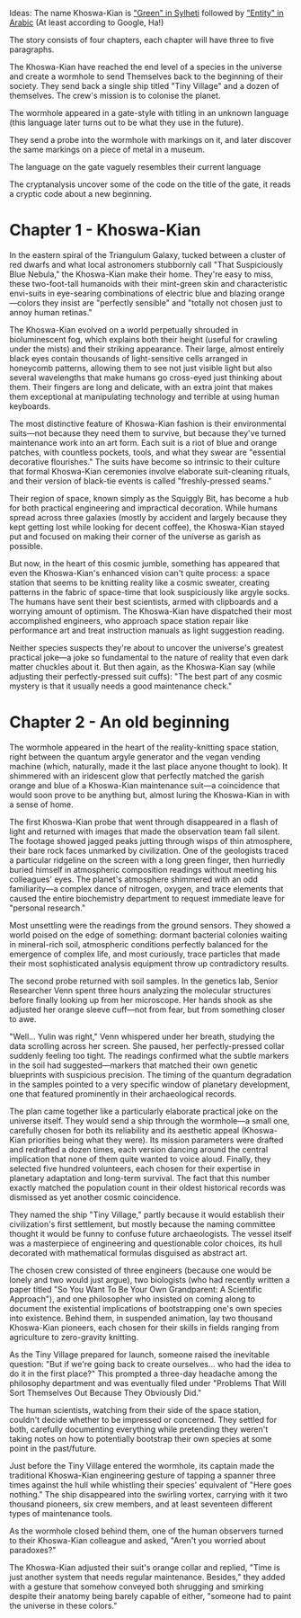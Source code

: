 Ideas:
The name Khoswa-Kian is ["Green" in Sylheti](https://en.wikiversity.org/wiki/Sylheti_language/Characteristics_of_Objects) followed by ["Entity" in Arabic](https://quranicnames.com/kian/) (At least according to Google, Ha!)

The story consists of four chapters, each chapter will have three to five paragraphs. 

The Khoswa-Kian have reached the end level of a species in the universe and create a wormhole to send Themselves back to the beginning of their society. They send back a single
ship titled "Tiny Village" and a dozen of themselves. The crew's mission is to colonise the planet.

The wormhole appeared in a gate-style with titling in an unknown language (this language later turns out to be what they use in the future).

They send a probe into the wormhole with markings on it, and later discover the same markings on a piece of metal in a museum.

The language on the gate vaguely resembles their current language

The cryptanalysis uncover some of the code on the title of the gate, it reads a cryptic code about a new beginning.

# Chapter 1 - Khoswa-Kian
In the eastern spiral of the Triangulum Galaxy, tucked between a cluster of red dwarfs and what local astronomers stubbornly call "That Suspiciously Blue Nebula," the Khoswa-Kian 
make their home. They're easy to miss, these two-foot-tall humanoids with their mint-green skin and characteristic envi-suits in eye-searing combinations of electric blue and 
blazing orange—colors they insist are "perfectly sensible" and "totally not chosen just to annoy human retinas."

The Khoswa-Kian evolved on a world perpetually shrouded in bioluminescent fog, which explains both their height (useful for crawling under the mists) and their striking appearance. 
Their large, almost entirely black eyes contain thousands of light-sensitive cells arranged in honeycomb patterns, allowing them to see not just visible light but also several 
wavelengths that make humans go cross-eyed just thinking about them. Their fingers are long and delicate, with an extra joint that makes them exceptional at manipulating 
technology and terrible at using human keyboards.

The most distinctive feature of Khoswa-Kian fashion is their environmental suits—not because they need them to survive, but because they've turned maintenance work into an art form. 
Each suit is a riot of blue and orange patches, with countless pockets, tools, and what they swear are "essential decorative flourishes." The suits have become so intrinsic to their 
culture that formal Khoswa-Kian ceremonies involve elaborate suit-cleaning rituals, and their version of black-tie events is called "freshly-pressed seams."

Their region of space, known simply as the Squiggly Bit, has become a hub for both practical engineering and impractical decoration. While humans spread across three galaxies 
(mostly by accident and largely because they kept getting lost while looking for decent coffee), the Khoswa-Kian stayed put and focused on making their corner of the universe 
as garish as possible.

But now, in the heart of this cosmic jumble, something has appeared that even the Khoswa-Kian's enhanced vision can't quite process: a space station that seems to be knitting 
reality like a cosmic sweater, creating patterns in the fabric of space-time that look suspiciously like argyle socks. The humans have sent their best scientists, armed 
with clipboards and a worrying amount of optimism. The Khoswa-Kian have dispatched their most accomplished engineers, who approach space station repair like performance 
art and treat instruction manuals as light suggestion reading.

Neither species suspects they're about to uncover the universe's greatest practical joke—a joke so fundamental to the nature of reality that even dark matter chuckles about it. But then again, 
as the Khoswa-Kian say (while adjusting their perfectly-pressed suit cuffs): "The best part of any cosmic mystery is that it usually needs a good maintenance check."

# Chapter 2 - An old beginning
The wormhole appeared in the heart of the reality-knitting space station, right between the quantum argyle generator and the vegan vending machine (which, naturally, made it the last place 
anyone thought to look). It shimmered with an iridescent glow that perfectly matched the garish orange and blue of a Khoswa-Kian maintenance suit—a coincidence that would soon prove to be 
anything but, almost luring the Khoswa-Kian in with a sense of home. 

The first Khoswa-Kian probe that went through disappeared in a flash of light and returned with images that made the observation team fall silent. The footage showed jagged peaks jutting 
through wisps of thin atmosphere, their bare rock faces unmarked by civilization. One of the geologists traced a particular ridgeline on the screen with a long green finger, then hurriedly 
buried himself in atmospheric composition readings without meeting his colleagues' eyes. The planet's atmosphere shimmered with an odd familiarity—a complex dance of nitrogen, oxygen, and 
trace elements that caused the entire biochemistry department to request immediate leave for "personal research."

Most unsettling were the readings from the ground sensors. They showed a world poised on the edge of something: dormant bacterial colonies waiting in mineral-rich soil, atmospheric 
conditions perfectly balanced for the emergence of complex life, and most curiously, trace particles that made their most sophisticated analysis equipment throw up contradictory results.

The second probe returned with soil samples. In the genetics lab, Senior Researcher Venn spent three hours analyzing the molecular structures before finally looking up from her microscope. 
Her hands shook as she adjusted her orange sleeve cuff—not from fear, but from something closer to awe.

"Well... Yulin was right," Venn whispered under her breath, studying the data scrolling across her screen. She paused, her perfectly-pressed collar suddenly feeling too tight. The readings 
confirmed what the subtle markers in the soil had suggested—markers that matched their own genetic blueprints with suspicious precision. The timing of the quantum degradation in the samples 
pointed to a very specific window of planetary development, one that featured prominently in their archaeological records.

The plan came together like a particularly elaborate practical joke on the universe itself. They would send a ship through the wormhole—a small one, carefully chosen for both its reliability 
and its aesthetic appeal (Khoswa-Kian priorities being what they were). Its mission parameters were drafted and redrafted a dozen times, each version dancing around the central implication 
that none of them quite wanted to voice aloud. Finally, they selected five hundred volunteers, each chosen for their expertise in planetary adaptation and long-term survival. The fact that 
this number exactly matched the population count in their oldest historical records was dismissed as yet another cosmic coincidence.

They named the ship "Tiny Village," partly because it would establish their civilization's first settlement, but mostly because the naming committee thought it would be funny to confuse future 
archaeologists. The vessel itself was a masterpiece of engineering and questionable color choices, its hull decorated with mathematical formulas disguised as abstract art.

The chosen crew consisted of three engineers (because one would be lonely and two would just argue), two biologists (who had recently written a paper titled "So You Want To Be Your Own 
Grandparent: A Scientific Approach"), and one philosopher who insisted on coming along to document the existential implications of bootstrapping one's own species into existence. Behind 
them, in suspended animation, lay two thousand Khoswa-Kian pioneers, each chosen for their skills in fields ranging from agriculture to zero-gravity knitting.

As the Tiny Village prepared for launch, someone raised the inevitable question: "But if we're going back to create ourselves... who had the idea to do it in the first place?" This prompted 
a three-day headache among the philosophy department and was eventually filed under "Problems That Will Sort Themselves Out Because They Obviously Did."

The human scientists, watching from their side of the space station, couldn't decide whether to be impressed or concerned. They settled for both, carefully documenting everything while 
pretending they weren't taking notes on how to potentially bootstrap their own species at some point in the past/future.

Just before the Tiny Village entered the wormhole, its captain made the traditional Khoswa-Kian engineering gesture of tapping a spanner three times against the hull while whistling their 
species' equivalent of "Here goes nothing." The ship disappeared into the swirling vortex, carrying with it two thousand pioneers, six crew members, and at least seventeen different types 
of maintenance tools.

As the wormhole closed behind them, one of the human observers turned to their Khoswa-Kian colleague and asked, "Aren't you worried about paradoxes?"

The Khoswa-Kian adjusted their suit's orange collar and replied, "Time is just another system that needs regular maintenance. Besides," they added with a gesture that somehow conveyed 
both shrugging and smirking despite their anatomy being barely capable of either, "someone had to paint the universe in these colors."